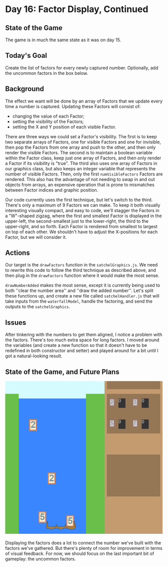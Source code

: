 # Day 16: Factor Display, Continued

## State of the Game

The game is in much the same state as it was on day 15.

## Today's Goal

Create the list of factors for every newly captured number. Optionally, add the uncommon factors in the box below.

## Background

The effect we want will be done by an array of Factors that we update every time a number is captured. Updating these Factors will consist of:

* changing the value of each Factor;
* setting the visibility of the Factors;
* setting the X and Y position of each visible Factor.

There are three ways we could set a Factor's visibility. The first is to keep two separate arrays of Factors, one for visible Factors and one for invisible, then pop the Factors from one array and push to the other, and then only render the visible Factors. The second is to maintain a boolean variable within the Factor class, keep just one array of Factors, and then only render a Factor if its visibility is "true". The third also uses one array of Factors in our graphics class, but also keeps an integer variable that represents the number of visible Factors. Then, only the first `numVisibleFactors` Factors are rendered. This also has the advantage of not needing to swap in and out objects from arrays, an expensive operation that is prone to mismatches between Factor indices and graphic position.

Our code currently uses the first technique, but let's switch to the third. There's only a maximum of 9 Factors we can make. To keep it both visually interesting visually compact, and easy to code, we'll stagger the Factors in a "W"-shaped zigzag, where the first and smallest Factor is displayed in the upper-left, the second-smallest just to the lower-right, the third to the upper-right, and so forth. Each Factor is rendered from smallest to largest on top of each other. We shouldn't have to adjust the X-positions for each Factor, but we will consider it.

## Actions

Our target is the `drawFactors` function in the `satchelGraphics.js`. We need to rewrite this code to follow the third technique as described above, and then plug in the `drawFactors` function where it would make the most sense.

`drawNumberAdded` makes the most sense, except it is currently being used to both ''clear the number area'' and ''draw the added number''. Let's split these functions up, and create a new file called `satchelHandler.js` that will take inputs from the `waterfallModel`, handle the factoring, and send the outputs to the `satchelGraphics`.

## Issues

After tinkering with the numbers to get them aligned, I notice a problem with the factors. There's too much extra space for long factors. I moved around the variables (and create a new function so that it doesn't have to be redefined in both constructor and setter) and played around for a bit until I got a natural-looking result.

## State of the Game, and Future Plans

![Current state of the game](img/16_game.gif)

Displaying the factors does a lot to connect the number we've built with the factors we've gathered. But there's plenty of room for improvement in terms of visual feedback. For now, we should focus on the last important bit of gameplay: the uncommon factors.